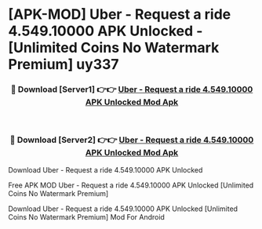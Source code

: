 # [APK-MOD] Uber - Request a ride 4.549.10000 APK Unlocked - [Unlimited Coins No Watermark Premium] uy337



<div align="center">
<h3>🔴 Download [Server1] 👉👉 <a href="https://momento.my/?title=Uber_-_Request_a_ride_4.549.10000_APK_Unlocked">Uber - Request a ride 4.549.10000 APK Unlocked Mod Apk</a></h3><br>

<h3>🔴 Download [Server2] 👉👉 <a href="https://momento.my/?title=Uber_-_Request_a_ride_4.549.10000_APK_Unlocked">Uber - Request a ride 4.549.10000 APK Unlocked Mod Apk</a></h3>
</div>



Download Uber - Request a ride 4.549.10000 APK Unlocked 

Free APK MOD Uber - Request a ride 4.549.10000 APK Unlocked [Unlimited Coins No Watermark Premium]

Download Uber - Request a ride 4.549.10000 APK Unlocked [Unlimited Coins No Watermark Premium] Mod For Android
